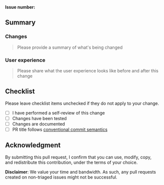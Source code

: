 **Issue number:**

## Summary

### Changes

> Please provide a summary of what's being changed

### User experience

> Please share what the user experience looks like before and after this change

## Checklist

Please leave checklist items unchecked if they do not apply to your change.

* [ ] I have performed a self-review of this change
* [ ] Changes have been tested
* [ ] Changes are documented
* [ ] PR title follows [conventional commit semantics](https://github.com/aws-samples/aws-serverless-developer-experience-workshop-dotnet/blob/develop/.github/semantic.yml)

## Acknowledgment

By submitting this pull request, I confirm that you can use, modify, copy, and redistribute this contribution, under the terms of your choice.

**Disclaimer**: We value your time and bandwidth. As such, any pull requests created on non-triaged issues might not be successful.

